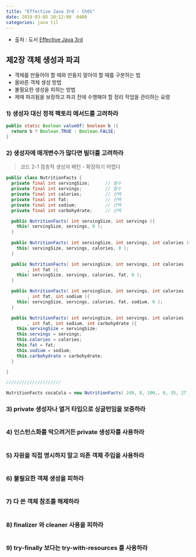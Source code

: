 ```yaml
---
title: "Effective Java 3rd - Ch01"
date: 2019-03-05 20:12:00 -0400
categories: java til
---
```


* 출처 : 도서 [Effective Java 3rd](http://www.yes24.com/Product/Goods/65551284)

## 제2장 객체 생성과 파괴

- 객체를 만들어야 할 때와 만들지 말아야 할 때를 구분하는 법
- 올바른 객체 생성 방법
- 불필요한 생성을 피하는 방법
- 제때 파괴됨을 보장하고 파괴 전에 수행해야 할 정리 작업을 관리하는 요령


### 1) 생성자 대신 정적 팩토리 메서드를 고려하라

```java
public static Boolean valueOf( boolean b ){
  return b ? Boolean.TRUE : Boolean.FALSE;
}
```

### 2) 생성자에 매개변수가 많다면 빌더를 고려하라

> 코드 2-1 점층적 생성자 패턴 - 확장하기 어렵다

```java
public class NutritionFacts {
  private final int servingSize;      // 필수
  private final int servings;         // 필수
  private final int calories;         // 선택
  private final int fat;              // 선택
  private final int sodium;           // 선택
  private final int carbohydrate;     // 선택

  public NutritionFacts( int servingSize, int servings ){
    this( servingSize, servings, 0 );
  }
  
  public NutritionFacts( int servingSize, int servings, int calories ){
    this( servingSize, servings, calories, 0 );
  }

  public NutritionFacts( int servingSize, int servings, int calories
        , int fat ){
    this( servingSize, servings, calories, fat, 0 );
  }

  public NutritionFacts( int servingSize, int servings, int calories
        , int fat, int sodium ){
    this( servingSize, servings, calories, fat, sodium, 0 );
  }

  public NutritionFacts( int servingSize, int servings, int calories
        , int fat, int sodium, int carbohydrate ){
    this.servingSize = servingSize;
    this.servings = servings;
    this.calories = calories;
    this.fat = fat;
    this.sodium = sodium; 
    this.carbohydrate = carbohydrate;
  }

}

/////////////////////

NutritionFacts cocaCola = new NutritionFacts( 240, 8, 100,, 0, 35, 27 );

```

### 3) private 생성자나 열거 타입으로 싱글턴임을 보증하라

```java
```

### 4) 인스턴스화를 막으려거든 private 생성자를 사용하라

```java
```

### 5) 자원을 직접 명시하지 말고 의존 객체 주입을 사용하라

```java
```

### 6) 불필요한 객체 생성을 피하라

```java
```

### 7) 다 쓴 객체 참조를 해제하라

```java
```

### 8) finalizer 와 cleaner 사용을 피하라

```java
```

### 9) try-finally 보다는 try-with-resources 를 사용하라

```java
```


